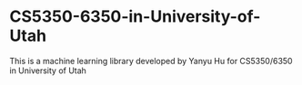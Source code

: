 # CS5350-6350-in-University-of-Utah
This is a machine learning library developed by Yanyu Hu for CS5350/6350 in University of Utah
